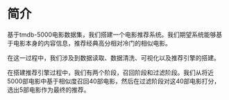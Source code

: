 # 简介
基于tmdb-5000电影数据集，我们搭建一个电影推荐系统。我们期望系统能够基于电影本身的内容信息，推荐经典高分相对冷门的相似电影。

在这一过程中，我们涉及到数据读取、数据清洗、可视化以及推荐引擎的搭建。

在搭建推荐引擎过程中，我们有两个阶段，召回阶段和过滤阶段。我们从将近5000部电影中基于相似度召回40部电影，然后在过滤阶段对这40部电影打分，选出5部电影作为最终的推荐。
